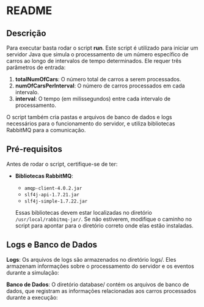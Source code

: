 # README

## Descrição

Para executar basta rodar o script **run**. Este script é utilizado para iniciar um servidor Java que simula o processamento de um número específico de carros ao longo de intervalos de tempo determinados. Ele requer três parâmetros de entrada:

1. **totalNumOfCars**: O número total de carros a serem processados.
2. **numOfCarsPerInterval**: O número de carros processados em cada intervalo.
3. **interval**: O tempo (em milissegundos) entre cada intervalo de processamento.

O script também cria pastas e arquivos de banco de dados e logs necessários para o funcionamento do servidor, e utiliza bibliotecas RabbitMQ para a comunicação.

## Pré-requisitos

Antes de rodar o script, certifique-se de ter:

- **Bibliotecas RabbitMQ**: 
  - `amqp-client-4.0.2.jar`
  - `slf4j-api-1.7.21.jar`
  - `slf4j-simple-1.7.22.jar`
  
  Essas bibliotecas devem estar localizadas no diretório `/usr/local/rabbitmq-jar/`. Se não estiverem, modifique o caminho no script para apontar para o diretório correto onde elas estão instaladas.
## Logs e Banco de Dados
**Logs**: Os arquivos de logs são armazenados no diretório logs/. Eles armazenam informações sobre o processamento do servidor e os eventos durante a simulação:


**Banco de Dados**: O diretório database/ contém os arquivos de banco de dados, que registram as informações relacionadas aos carros processados durante a execução:
